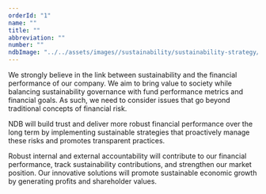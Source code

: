 ```yaml
---
orderId: "1"
name: ""
title: ""
abbreviation: ""
number: ""
ndbImage: "../../assets/images//sustainability/sustainability-strategy/1.svg"
---
```


<p class="intern-quote">
We strongly believe in the link between sustainability and the financial performance of our company. We aim to bring value to society while balancing sustainability governance with fund performance metrics and financial goals. As such, we need to consider issues that go beyond traditional concepts of financial risk.
</p>

<p class="intern-quote">
NDB will build trust and deliver more robust financial performance over the long term by implementing sustainable strategies that proactively manage these risks and promotes transparent practices.
</p>

<p class="intern-quote">
Robust internal and external accountability will contribute to our financial performance, track sustainability contributions, and strengthen our market position. Our innovative solutions will promote sustainable economic growth by generating profits and shareholder values.
</p>
